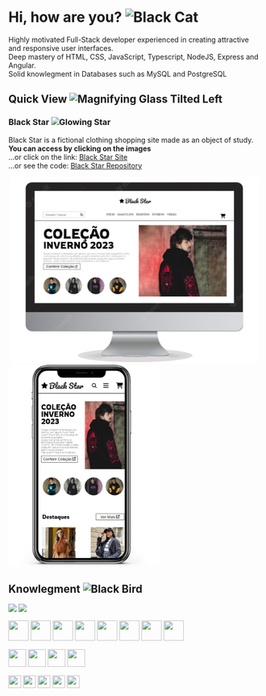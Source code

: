 # Hi, how are you? <img src="https://raw.githubusercontent.com/Tarikul-Islam-Anik/Animated-Fluent-Emojis/master/Emojis/Animals/Black%20Cat.png" alt="Black Cat" width="25" height="25"/>

Highly motivated Full-Stack developer experienced in creating attractive and responsive user interfaces.
<br>
Deep mastery of HTML, CSS, JavaScript, Typescript, NodeJS, Express and Angular.
<br>
Solid knowlegment in Databases such as MySQL and PostgreSQL

## Quick View <img src="https://raw.githubusercontent.com/Tarikul-Islam-Anik/Animated-Fluent-Emojis/master/Emojis/Objects/Magnifying%20Glass%20Tilted%20Left.png" alt="Magnifying Glass Tilted Left" width="25" height="25" />

### Black Star <img src="https://raw.githubusercontent.com/Tarikul-Islam-Anik/Animated-Fluent-Emojis/master/Emojis/Travel%20and%20places/Glowing%20Star.png" alt="Glowing Star" width="18" height="18" />


Black Star is a fictional clothing shopping site made as an object of study.
<br>
**You can access by clicking on the images**
<br>
...or click on the link: [ Black Star Site](https://black-star-delfo2.vercel.app)
<br>
...or see the code: [ Black Star Repository](https://github.com/delfo2/Black-Star)
<p>
<a target="_blank" rel="noreferrer noopener" href="https://black-star-delfo2.vercel.app">
  <img src="horizontal.png" alt="Black Star site" width="500" height="370" style="object-fit: contain;"/>
  <img src="vertical.png" alt="Black Star site" width="300" height="400" style="object-fit: contain;" />
</a>
<p>




## Knowlegment <img src="https://raw.githubusercontent.com/Tarikul-Islam-Anik/Animated-Fluent-Emojis/master/Emojis/Animals/Black%20Bird.png" alt="Black Bird" width="25" height="25" />
<p>
<img src="https://github-readme-stats-git-masterrstaa-rickstaa.vercel.app/api/top-langs/?username=delfo2&layout=compact&bg_color=000&border_color=FFF&title_color=FFF&text_color=FFF" height="150">
<img src="https://github-readme-stats.vercel.app/api?username=delfo2&theme=transparent&bg_color=000&border_color=FFFFFF&show_icons=true&icon_color=30A3DC&title_color=FFF&text_color=FFF" height="150">
</p>

<p>
<img src="https://skillicons.dev/icons?i=html" width="40" height="40"/>
<img src="https://skillicons.dev/icons?i=css" width="40" height="40"/>
<img src="https://skillicons.dev/icons?i=js" width="40" height="40"/>
<img src="https://skillicons.dev/icons?i=ts" width="40" height="40"/>
<img src="https://skillicons.dev/icons?i=angular" width="40" height="40"/>
<img src="https://skillicons.dev/icons?i=react" width="40" height="40"/>
<img src="https://skillicons.dev/icons?i=nodejs" width="40" height="40"/>
<img src="https://skillicons.dev/icons?i=express" width="40" height="40"/>
</p>
<p>  
<img src="https://skillicons.dev/icons?i=nginx" width="35" height="35"/>
<img src="https://skillicons.dev/icons?i=postgres" width="35" height="35"/>
<img src="https://skillicons.dev/icons?i=mysql" width="35" height="35"/>
<img src="https://skillicons.dev/icons?i=git" width="35" height="35"/>
</p>
<p>
<img src="https://skillicons.dev/icons?i=figma" width="25" height="25"/>
<img src="https://skillicons.dev/icons?i=github" width="25" height="25"/>
<img src="https://skillicons.dev/icons?i=vscode" width="25" height="25"/>
<img src="https://skillicons.dev/icons?i=postman" width="25" height="25"/>
<img src="https://skillicons.dev/icons?i=ps" width="25" height="25"/>
</p>
